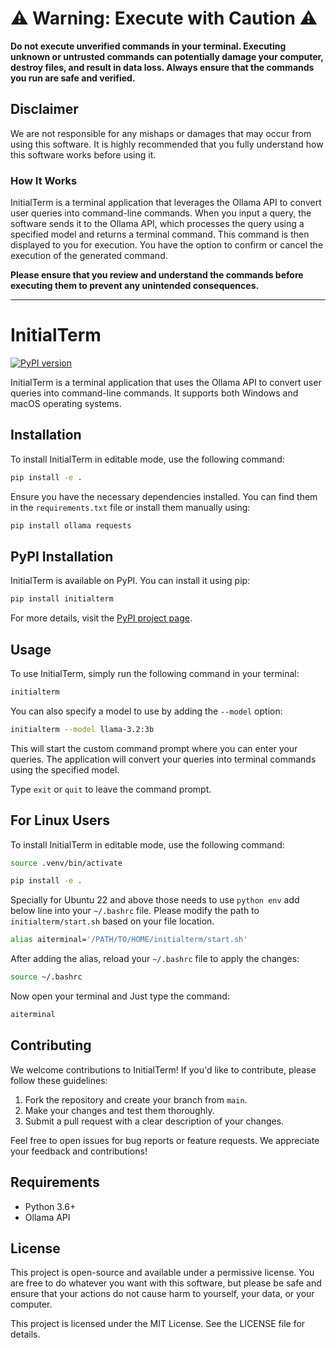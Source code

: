 # ⚠️ Warning: Execute with Caution ⚠️

**Do not execute unverified commands in your terminal. Executing unknown or untrusted commands can potentially damage your computer, destroy files, and result in data loss. Always ensure that the commands you run are safe and verified.**

## Disclaimer

We are not responsible for any mishaps or damages that may occur from using this software. It is highly recommended that you fully understand how this software works before using it.

### How It Works

InitialTerm is a terminal application that leverages the Ollama API to convert user queries into command-line commands. When you input a query, the software sends it to the Ollama API, which processes the query using a specified model and returns a terminal command. This command is then displayed to you for execution. You have the option to confirm or cancel the execution of the generated command.

**Please ensure that you review and understand the commands before executing them to prevent any unintended consequences.**

---

# InitialTerm
[![PyPI version](https://badge.fury.io/py/initialterm.svg)](https://badge.fury.io/py/initialterm)

InitialTerm is a terminal application that uses the Ollama API to convert user queries into command-line commands. It supports both Windows and macOS operating systems.

## Installation

To install InitialTerm in editable mode, use the following command:

```bash
pip install -e .
```

Ensure you have the necessary dependencies installed. You can find them in the `requirements.txt` file or install them manually using:

```bash
pip install ollama requests
```

## PyPI Installation

InitialTerm is available on PyPI. You can install it using pip:

```bash
pip install initialterm
```

For more details, visit the [PyPI project page](https://pypi.org/project/initialterm/).

## Usage

To use InitialTerm, simply run the following command in your terminal:

```bash
initialterm
```

You can also specify a model to use by adding the `--model` option:

```bash
initialterm --model llama-3.2:3b
```

This will start the custom command prompt where you can enter your queries. The application will convert your queries into terminal commands using the specified model.

Type `exit` or `quit` to leave the command prompt.

## For Linux Users

To install InitialTerm in editable mode, use the following command:

```bash
source .venv/bin/activate
```

```bash
pip install -e .
```

Specially for Ubuntu 22 and above those needs to use `python env` add below line into your `~/.bashrc` file. Please modify the path to `initialterm/start.sh` based on your file location.

```bash
alias aiterminal='/PATH/TO/HOME/initialterm/start.sh'
```

After adding the alias, reload your `~/.bashrc` file to apply the changes: 

```bash
source ~/.bashrc
```

Now open your terminal and Just type the command: 

```bash
aiterminal
```

## Contributing

We welcome contributions to InitialTerm! If you'd like to contribute, please follow these guidelines:

1. Fork the repository and create your branch from `main`.
2. Make your changes and test them thoroughly.
3. Submit a pull request with a clear description of your changes.

Feel free to open issues for bug reports or feature requests. We appreciate your feedback and contributions!

## Requirements

- Python 3.6+
- Ollama API

## License

This project is open-source and available under a permissive license. You are free to do whatever you want with this software, but please be safe and ensure that your actions do not cause harm to yourself, your data, or your computer.

This project is licensed under the MIT License. See the LICENSE file for details.